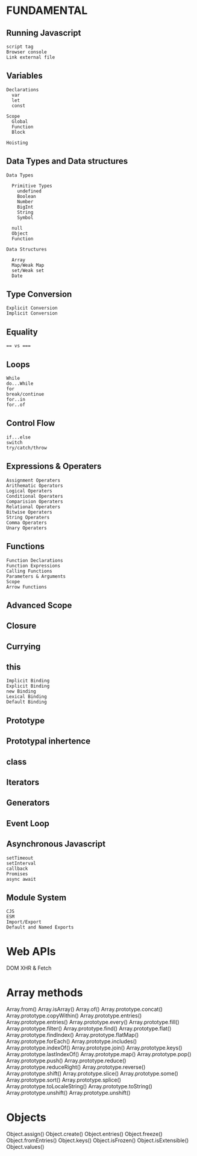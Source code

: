 # FUNDAMENTAL

## Running Javascript

    script tag
    Browser console
    Link external file

## Variables

    Declarations
      var
      let
      const

    Scope
      Global
      Function
      Block

    Hoisting

## Data Types and Data structures

    Data Types

      Primitive Types
        undefined
        Boolean
        Number
        BigInt
        String
        Symbol

      null
      Object
      Function

    Data Structures

      Array
      Map/Weak Map
      set/Weak set
      Date

## Type Conversion

    Explicit Conversion
    Implicit Conversion

## Equality

    == vs ===

## Loops

    While
    do...While
    for
    break/continue
    for..in
    for..of

## Control Flow

    if...else
    switch
    try/catch/throw

## Expressions & Operaters

    Assignment Operaters
    Arithematic Operators
    Logical Operaters
    Conditional Operaters
    Comparision Operaters
    Relational Operaters
    Bitwise Operaters
    String Operaters
    Comma Operaters
    Unary Operaters

## Functions

    Function Declarations
    Function Expressions
    Calling Functions
    Parameters & Arguments
    Scope
    Arrow Functions

## Advanced Scope

## Closure

## Currying

## this

    Implicit Binding
    Explicit Binding
    new Binding
    Lexical Binding
    Default Binding

## Prototype

## Prototypal inhertence

## class

## Iterators

## Generators

## Event Loop

## Asynchronous Javascript

    setTimeout
    setInterval
    callback
    Promises
    async await

## Module System

    CJS
    ESM
    Import/Export
    Default and Named Exports

# Web APIs

DOM
XHR & Fetch

# Array methods

Array.from()
Array.isArray()
Array.of()
Array.prototype.concat()
Array.prototype.copyWithin()
Array.prototype.entries()
Array.prototype.entries()
Array.prototype.every()
Array.prototype.fill()
Array.prototype.filter()
Array.prototype.find()
Array.prototype.flat()
Array.prototype.findIndex()
Array.prototype.flatMap()
Array.prototype.forEach()
Array.prototype.includes()
Array.prototype.indexOf()
Array.prototype.join()
Array.prototype.keys()
Array.prototype.lastIndexOf()
Array.prototype.map()
Array.prototype.pop()
Array.prototype.push()
Array.prototype.reduce()
Array.prototype.reduceRight()
Array.prototype.reverse()
Array.prototype.shift()
Array.prototype.slice()
Array.prototype.some()
Array.prototype.sort()
Array.prototype.splice()
Array.prototype.toLocaleString()
Array.prototype.toString()
Array.prototype.unshift()
Array.prototype.unshift()

# Objects

Object.assign()
Object.create()
Object.entries()
Object.freeze()
Object.fromEntries()
Object.keys()
Object.isFrozen()
Object.isExtensible()
Object.values()
